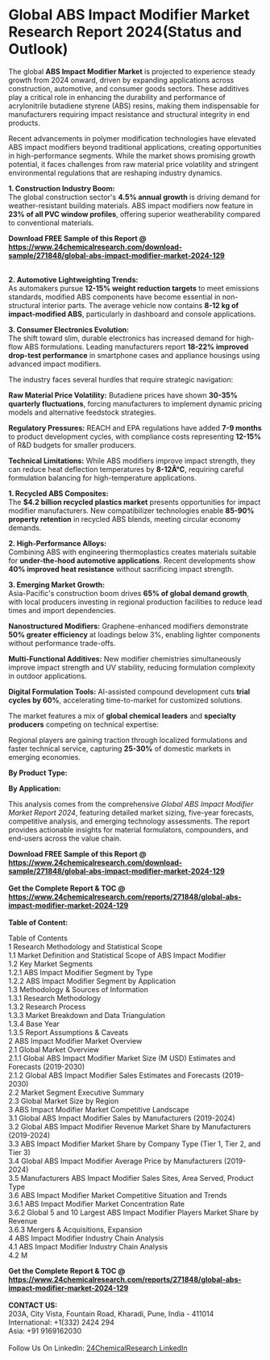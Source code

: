 <h1>Global ABS Impact Modifier Market Research Report 2024(Status and Outlook)</h1><p>The global <strong>ABS Impact Modifier Market</strong> is projected to experience steady growth from 2024 onward, driven by expanding applications across construction, automotive, and consumer goods sectors. These additives play a critical role in enhancing the durability and performance of acrylonitrile butadiene styrene (ABS) resins, making them indispensable for manufacturers requiring impact resistance and structural integrity in end products.</p><p>Recent advancements in polymer modification technologies have elevated ABS impact modifiers beyond traditional applications, creating opportunities in high-performance segments. While the market shows promising growth potential, it faces challenges from raw material price volatility and stringent environmental regulations that are reshaping industry dynamics.</p><p><strong>1. Construction Industry Boom:</strong><br>
The global construction sector's <strong>4.5% annual growth</strong> is driving demand for weather-resistant building materials. ABS impact modifiers now feature in <strong>23% of all PVC window profiles</strong>, offering superior weatherability compared to conventional materials.</p><div><b>Download FREE Sample of this Report @ 
            <a href="https://www.24chemicalresearch.com/download-sample/271848/global-abs-impact-modifier-market-2024-129">
            https://www.24chemicalresearch.com/download-sample/271848/global-abs-impact-modifier-market-2024-129</a></b></div><br><p><strong>2. Automotive Lightweighting Trends:</strong><br>
As automakers pursue <strong>12-15% weight reduction targets</strong> to meet emissions standards, modified ABS components have become essential in non-structural interior parts. The average vehicle now contains <strong>8-12 kg of impact-modified ABS</strong>, particularly in dashboard and console applications.</p><p><strong>3. Consumer Electronics Evolution:</strong><br>
The shift toward slim, durable electronics has increased demand for high-flow ABS formulations. Leading manufacturers report <strong>18-22% improved drop-test performance</strong> in smartphone cases and appliance housings using advanced impact modifiers.</p><p>The industry faces several hurdles that require strategic navigation:</p><p><strong>Raw Material Price Volatility:</strong> Butadiene prices have shown <strong>30-35% quarterly fluctuations</strong>, forcing manufacturers to implement dynamic pricing models and alternative feedstock strategies.</p><p><strong>Regulatory Pressures:</strong> REACH and EPA regulations have added <strong>7-9 months</strong> to product development cycles, with compliance costs representing <strong>12-15%</strong> of R&amp;D budgets for smaller producers.</p><p><strong>Technical Limitations:</strong> While ABS modifiers improve impact strength, they can reduce heat deflection temperatures by <strong>8-12Â°C</strong>, requiring careful formulation balancing for high-temperature applications.</p><p><strong>1. Recycled ABS Composites:</strong><br>
The <strong>$4.2 billion recycled plastics market</strong> presents opportunities for impact modifier manufacturers. New compatibilizer technologies enable <strong>85-90% property retention</strong> in recycled ABS blends, meeting circular economy demands.</p><p><strong>2. High-Performance Alloys:</strong><br>
Combining ABS with engineering thermoplastics creates materials suitable for <strong>under-the-hood automotive applications</strong>. Recent developments show <strong>40% improved heat resistance</strong> without sacrificing impact strength.</p><p><strong>3. Emerging Market Growth:</strong><br>
Asia-Pacific's construction boom drives <strong>65% of global demand growth</strong>, with local producers investing in regional production facilities to reduce lead times and import dependencies.</p><p><strong>Nanostructured Modifiers:</strong> Graphene-enhanced modifiers demonstrate <strong>50% greater efficiency</strong> at loadings below 3%, enabling lighter components without performance trade-offs.</p><p><strong>Multi-Functional Additives:</strong> New modifier chemistries simultaneously improve impact strength and UV stability, reducing formulation complexity in outdoor applications.</p><p><strong>Digital Formulation Tools:</strong> AI-assisted compound development cuts <strong>trial cycles by 60%</strong>, accelerating time-to-market for customized solutions.</p><p>The market features a mix of <strong>global chemical leaders</strong> and <strong>specialty producers</strong> competing on technical expertise:</p><p>Regional players are gaining traction through localized formulations and faster technical service, capturing <strong>25-30%</strong> of domestic markets in emerging economies.</p><p><strong>By Product Type:</strong></p><p><strong>By Application:</strong></p><p>This analysis comes from the comprehensive <em>Global ABS Impact Modifier Market Report 2024</em>, featuring detailed market sizing, five-year forecasts, competitive analysis, and emerging technology assessments. The report provides actionable insights for material formulators, compounders, and end-users across the value chain.</p><div><b>Download FREE Sample of this Report @ 
            <a href="https://www.24chemicalresearch.com/download-sample/271848/global-abs-impact-modifier-market-2024-129">
            https://www.24chemicalresearch.com/download-sample/271848/global-abs-impact-modifier-market-2024-129</a></b></div><br><div><b>Get the Complete Report & TOC @ 
            <a href="https://www.24chemicalresearch.com/reports/271848/global-abs-impact-modifier-market-2024-129">
            https://www.24chemicalresearch.com/reports/271848/global-abs-impact-modifier-market-2024-129</a></b></div><br>
            <b>Table of Content:</b><p>Table of Contents<br />
1 Research Methodology and Statistical Scope<br />
1.1 Market Definition and Statistical Scope of ABS Impact Modifier<br />
1.2 Key Market Segments<br />
1.2.1 ABS Impact Modifier Segment by Type<br />
1.2.2 ABS Impact Modifier Segment by Application<br />
1.3 Methodology & Sources of Information<br />
1.3.1 Research Methodology<br />
1.3.2 Research Process<br />
1.3.3 Market Breakdown and Data Triangulation<br />
1.3.4 Base Year<br />
1.3.5 Report Assumptions & Caveats<br />
2 ABS Impact Modifier Market Overview<br />
2.1 Global Market Overview<br />
2.1.1 Global ABS Impact Modifier Market Size (M USD) Estimates and Forecasts (2019-2030)<br />
2.1.2 Global ABS Impact Modifier Sales Estimates and Forecasts (2019-2030)<br />
2.2 Market Segment Executive Summary<br />
2.3 Global Market Size by Region<br />
3 ABS Impact Modifier Market Competitive Landscape<br />
3.1 Global ABS Impact Modifier Sales by Manufacturers (2019-2024)<br />
3.2 Global ABS Impact Modifier Revenue Market Share by Manufacturers (2019-2024)<br />
3.3 ABS Impact Modifier Market Share by Company Type (Tier 1, Tier 2, and Tier 3)<br />
3.4 Global ABS Impact Modifier Average Price by Manufacturers (2019-2024)<br />
3.5 Manufacturers ABS Impact Modifier Sales Sites, Area Served, Product Type<br />
3.6 ABS Impact Modifier Market Competitive Situation and Trends<br />
3.6.1 ABS Impact Modifier Market Concentration Rate<br />
3.6.2 Global 5 and 10 Largest ABS Impact Modifier Players Market Share by Revenue<br />
3.6.3 Mergers & Acquisitions, Expansion<br />
4 ABS Impact Modifier Industry Chain Analysis<br />
4.1 ABS Impact Modifier Industry Chain Analysis<br />
4.2 M</p><div><b>Get the Complete Report & TOC @ 
            <a href="https://www.24chemicalresearch.com/reports/271848/global-abs-impact-modifier-market-2024-129">
            https://www.24chemicalresearch.com/reports/271848/global-abs-impact-modifier-market-2024-129</a></b></div><br><b>CONTACT US:</b><br>
            203A, City Vista, Fountain Road, Kharadi, Pune, India - 411014<br>
            International: +1(332) 2424 294<br>
            Asia: +91 9169162030 <br><br>
            Follow Us On LinkedIn: <a href="https://www.linkedin.com/company/24chemicalresearch/">24ChemicalResearch LinkedIn</a>